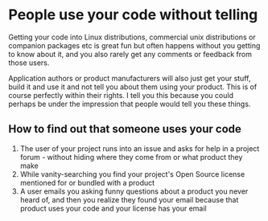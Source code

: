 # People use your code without telling

Getting your code into Linux distributions, commercial unix distributions or
companion packages etc is great fun but often happens without you getting to
know about it, and you also rarely get any comments or feedback from those
users.

Application authors or product manufacturers will also just get your stuff,
build it and use it and not tell you about them using your product. This is of
course perfectly within their rights. I tell you this because you could
perhaps be under the impression that people would tell you these things.

## How to find out that someone uses your code

1. The user of your project runs into an issue and asks for help in a project
   forum - without hiding where they come from or what product they make
2. While vanity-searching you find your project's Open Source license
   mentioned for or bundled with a product
3. A user emails you asking funny questions about a product you never heard of,
   and then you realize they found your email because that product uses your
   code and your license has your email
